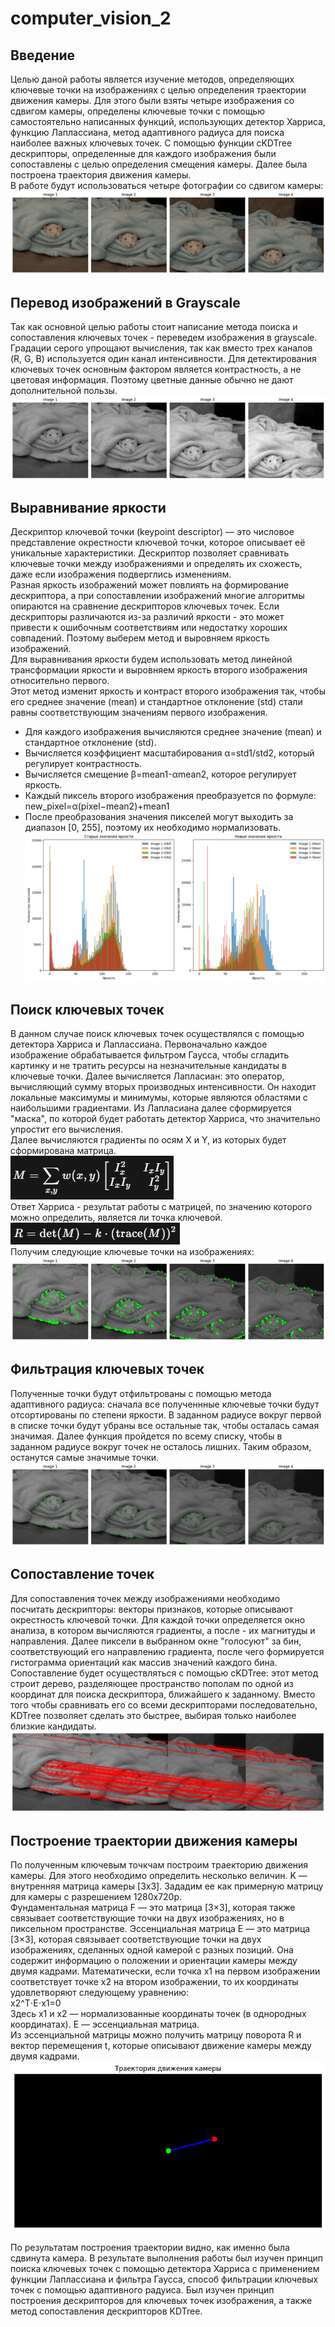 # computer_vision_2
## Введение
Целью даной работы является изучение методов, определяющих ключевые точки на изображениях с целью определения траектории движения камеры. Для этого были взяты четыре изображения со сдвигом камеры, определены ключевые точки с помощью самостоятельно написанных функций, использующих детектор Харриса, функцию Лаплассиана, метод адаптивного радиуса для поиска наиболее важных ключевых точек. С помощью функции cKDTree дескрипторы, определенные для каждого изображения были сопоставлены с целью определения смещения камеры. Далее была построена траектория движения камеры.  
В работе будут использоваться четыре фотографии со сдвигом камеры:  
![крыса](https://github.com/LugenderGeist/computer_vision_2/blob/main/rat.png)

## Перевод изображений в Grayscale
Так как основной целью работы стоит написание метода поиска и сопоставления ключевых точек - переведем изображения в grayscale. Градации серого упрощают вычисления, так как вместо трех каналов (R, G, B) используется один канал интенсивности.
Для детектирования ключевых точек основным фактором является контрастность, а не цветовая информация. Поэтому цветные данные обычно не дают дополнительной пользы.  
![grayscale](https://github.com/LugenderGeist/computer_vision_2/blob/main/grayscale.png)  

## Выравнивание яркости  
Дескриптор ключевой точки (keypoint descriptor) — это числовое представление окрестности ключевой точки, которое описывает её уникальные характеристики. Дескриптор позволяет сравнивать ключевые точки между изображениями и определять их схожесть, даже если изображения подверглись изменениям.  
Разная яркость изображений может повлиять на формирование дескриптора, а при сопоставлении изображений многие алгоритмы опираются на сравнение дескрипторов ключевых точек. Если дескрипторы различаются из-за различий яркости - это может привести к ошибочным соответствиям или недостатку хороших совпадений. Поэтому выберем метод и выровняем яркость изображений.   
Для выравнивания яркости будем использовать метод линейной трансформации яркости и выровняем яркость второго изображения относительно первого.  
Этот метод изменит яркость и контраст второго изображения так, чтобы его среднее значение (mean) и стандартное отклонение (std) стали равны соответствующим значениям первого изображения.
- Для каждого изображения вычисляются среднее значение (mean) и стандартное отклонение (std).
- Вычисляется коэффициент масштабирования α=std1/std2, который регулирует контрастность.
- Вычисляется смещение β=mean1-αmean2, которое регулирует яркость.
- Каждый пиксель второго изображения преобразуется по формуле: new_pixel=α(pixel−mean2)+mean1
- После преобразования значения пикселей могут выходить за диапазон [0, 255], поэтому их необходимо нормализовать.  
 ![histogram](https://github.com/LugenderGeist/computer_vision_2/blob/main/histogramms.png) 

## Поиск ключевых точек 
В данном случае поиск ключевых точек осуществлялся с помощью детектора Харриса и Лаплассиана. Первоначально каждое изображение обрабатывается фильтром Гаусса, чтобы сгладить картинку и не тратить ресурсы на незначительные кандидаты в ключевые точки. Далее вычисляется Лапласиан: это оператор, вычисляющий сумму вторых производных интенсивности.
Он находит локальные максимумы и минимумы, которые являются областями с наибольшими градиентами. Из Лапласиана далее сформируется "маска", по которой будет работать детектор Харриса, что значительно упростит его вычисления.  
Далее вычисляются градиенты по осям X и Y, из которых будет сформирована матрица.  
![matrix](https://github.com/LugenderGeist/computer_vision_2/blob/main/matrix.PNG)  
Ответ Харриса - результат работы с матрицей, по значению которого можно определить, является ли точка ключевой.  
![harris](https://github.com/LugenderGeist/computer_vision_2/blob/main/harris_answer.PNG)  
Получим следующие ключевые точки на изображениях:  
![keypoints](https://github.com/LugenderGeist/computer_vision_2/blob/main/keypoints.png)  

## Фильтрация ключевых точек
Полученные точки будут отфильтрованы с помощью метода адаптивного радиуса: сначала все полученнные ключевые точки будут отсортированы по степени яркости. В заданном радиусе вокруг первой в списке точки будут убраны все остальные так, чтобы осталась самая значимая. Далее функция пройдется по всему списку, чтобы в заданном радиусе вокруг точек не осталось лишних. Таким образом, останутся самые значимые точки.  
![filtered](https://github.com/LugenderGeist/computer_vision_2/blob/main/filtered.png)  

## Сопоставление точек
Для сопоставления точек между изображениями необходимо посчитать дескрипторы: векторы признаков, которые описывают окрестность ключевой точки. Для каждой точки определяется окно анализа, в котором вычисляются градиенты, а после - их магнитуды и направления. Далее пиксели в выбранном окне "голосуют" за бин, соответствующий его направлению градиента, после чего формируется гистограмма ориентаций как массив значений каждого бина.
Сопоставление будет осуществляться с помощью cKDTree: этот метод строит дерево, разделяющее пространство пополам по одной из координат для поиска дескриптора, ближайшего к заданному. Вместо того чтобы сравнивать его со всеми дескрипторами последовательно, KDTree позволяет сделать это быстрее, выбирая только наиболее близкие кандидаты.
![keypoints_1](https://github.com/LugenderGeist/computer_vision_2/blob/main/matches.png)  

## Построение траектории движения камеры
По полученным ключевым точкчам построим траекторию движения камеры. Для этого необходимо определить несколько величин.
K — внутренняя матрица камеры [3x3]. Зададим ее как примерную матрицу для камеры с разрешением 1280х720p.  
Фундаментальная матрица F — это матрица [3×3], которая также связывает соответствующие точки на двух изображениях, но в пиксельном пространстве. 
Эссенциальная матрица E — это матрица [3×3], которая связывает соответствующие точки на двух изображениях, сделанных одной камерой с разных позиций. Она содержит информацию о положении и ориентации камеры между двумя кадрами. Математически, если точка x1 на первом изображении соответствует точке x2 на втором изображении, то их координаты удовлетворяют следующему уравнению:  
x2^T⋅E⋅x1=0  
Здесь x1 и x2 — нормализованные координаты точек (в однородных координатах). E — эссенциальная матрица.  
Из эссенциальной матрицы можно получить матрицу поворота R и вектор перемещения t, которые описывают движение камеры между двумя кадрами.  
![trajectory](https://github.com/LugenderGeist/computer_vision_2/blob/main/trajectory.png)  

По результатам построения траектории видно, как именно была сдвинута камера. В результате выполнения работы был изучен принцип поиска ключевых точек с помощью детектора Харриса с применением функции Лаплассиана и фильтра Гаусса, способ фильтрации ключевых точек с помощью адаптивного радуиса. Был изучен принцип построения дескрипторов для ключевых точек изображения, а также метод сопоставления дескрипторов KDTree.
